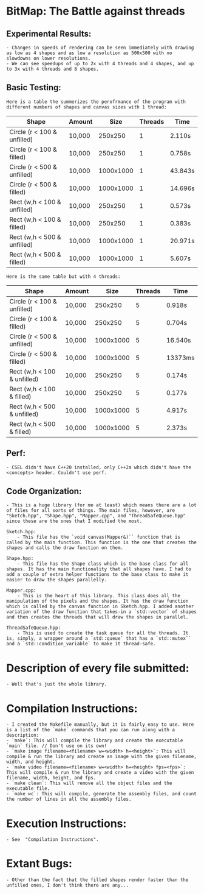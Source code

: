 # BitMap: The Battle against threads

## Experimental Results:
    - Changes in speeds of rendering can be seen immediately with drawing as low as 4 shapes and as low a resolution as 500x500 with no slowdowns on lower resolutions.
    - We can see speedups of up to 2x with 4 threads and 4 shapes, and up to 3x with 4 threads and 8 shapes.

## Basic Testing:
    Here is a table the summerizes the perofrmance of the program with different numbers of shapes and canvas sizes with 1 thread:
| Shape                       | Amount | Size      | Threads | Time    |
|-----------------------------|--------|-----------|---------|---------|
| Circle (r < 100 & unfilled) | 10,000 | 250x250   | 1       | 2.110s  |
| Circle (r < 100 & filled)   | 10,000 | 250x250   | 1       | 0.758s  |
| Circle (r < 500 & unfilled) | 10,000 | 1000x1000 | 1       | 43.843s |
| Circle (r < 500 & filled)   | 10,000 | 1000x1000 | 1       | 14.696s |
| Rect (w,h < 100 & unfilled) | 10,000 | 250x250   | 1       | 0.573s  |
| Rect (w,h < 100 & filled)   | 10,000 | 250x250   | 1       | 0.383s  |
| Rect (w,h < 500 & unfilled) | 10,000 | 1000x1000 | 1       | 20.971s |
| Rect (w,h < 500 & filled)   | 10,000 | 1000x1000 | 1       | 5.607s  |

    Here is the same table but with 4 threads:
| Shape                       | Amount | Size      | Threads | Time    |
|-----------------------------|--------|-----------|---------|---------|
| Circle (r < 100 & unfilled) | 10,000 | 250x250   | 5       | 0.918s  |
| Circle (r < 100 & filled)   | 10,000 | 250x250   | 5       | 0.704s  |
| Circle (r < 500 & unfilled) | 10,000 | 1000x1000 | 5       | 16.540s |
| Circle (r < 500 & filled)   | 10,000 | 1000x1000 | 5       | 13373ms |
| Rect (w,h < 100 & unfilled) | 10,000 | 250x250   | 5       | 0.174s  |
| Rect (w,h < 100 & filled)   | 10,000 | 250x250   | 5       | 0.177s  |
| Rect (w,h < 500 & unfilled) | 10,000 | 1000x1000 | 5       | 4.917s  |
| Rect (w,h < 500 & filled)   | 10,000 | 1000x1000 | 5       | 2.373s  |



## Perf:
    - CSEL didn't have C++20 installed, only C++2a which didn't have the <concepts> header. Couldn't use perf.

## Code Organization:
    - This is a huge library (for me at least) which means there are a lot of files for all sorts of things. The main files, however, are "Sketch.hpp", "Shape.hpp", "Mapper.cpp", and "ThreadSafeQueue.hpp" since these are the ones that I modified the most.

    Sketch.hpp:
        - This file has the `void canvas(Mapper&)`` function that is called by the main function. This function is the one that creates the shapes and calls the draw function on them.
    
    Shape.hpp:
        - This file has the Shape class which is the base class for all shapes. It has the main functionality that all shapes have. I had to add a couple of extra helper functions to the base class to make it easier to draw the shapes parallelly.
    
    Mapper.cpp:
        - This is the heart of this library. This class does all the manipulation of the pixels and the shapes. It has the draw function which is called by the canvas function in Sketch.hpp. I added another variation of the draw function that takes-in a `std::vector` of shapes and then creates the threads that will draw the shapes in parallel.
    
    ThreadSafeQueue.hpp:
        - This is used to create the task queue for all the threads. It is, simply, a wrapper around a `std::queue` that has a `std::mutex`` and a `std::condition_variable` to make it thread-safe.


# Description of every file submitted:
    - Well that's just the whole library.

# Compilation Instructions:
    - I created the Makefile manually, but it is fairly easy to use. Here is a list of the `make` commands that you can run along with a description:
    - `make`: This will compile the library and create the executable `main` file. // Don't use on its own!
    - `make image filename=<filename> w=<width> h=<height>`: This will compile & run the library and create an image with the given filename, width, and height.
    - `make video filename=<filename> w=<width> h=<height> fps=<fps>`: This will compile & run the library and create a video with the given filename, width, height, and fps.
    - `make clean`: This will remove all the object files and the executable file.
    - `make wc`: This will compile, generate the assembly files, and count the number of lines in all the assembly files.


# Execution Instructions:
    - See  "Compilation Instructions".

# Extant Bugs:
    - Other than the fact that the filled shapes render faster than the unfilled ones, I don't think there are any...